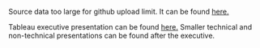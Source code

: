 <p>Source data too large for github upload limit. It can be found <a href ='https://www.kaggle.com/mashlyn/online-retail-ii-uci'> here.</a></p>

<p>Tableau executive presentation can be found  <a href='https://public.tableau.com/views/OnlineRetailAnalysis_16257685723350/Exec1?:language=en-US&:display_count=n&:origin=viz_share_link'> here.</a> Smaller technical and non-technical presentations can be found after the executive. </p>

